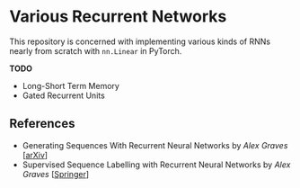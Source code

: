# Various Recurrent Networks
This repository is concerned with implementing various kinds of RNNs nearly from scratch with `nn.Linear` in PyTorch.

**TODO**
- Long-Short Term Memory
- Gated Recurrent Units

## References
- Generating Sequences With Recurrent Neural Networks by *Alex Graves* [[arXiv](https://arxiv.org/abs/1308.0850)]
- Supervised Sequence Labelling with Recurrent Neural Networks by *Alex Graves* [[Springer](https://www.springer.com/in/book/9783642247965)]
